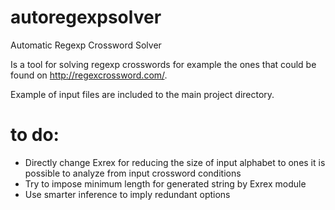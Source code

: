 autoregexpsolver
================

Automatic Regexp Crossword Solver

Is a tool for solving regexp crosswords for example the ones that could be found on http://regexcrossword.com/.

Example of input files are included to the main project directory.

to do:
================

* Directly change Exrex for reducing the size of input alphabet to ones it is possible to analyze from input crossword conditions
* Try to impose minimum length for generated string by Exrex module
* Use smarter inference to imply redundant options

